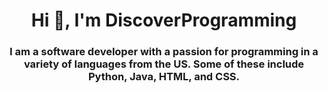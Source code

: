 <h1 align="center">Hi 👋, I'm DiscoverProgramming</h1>
<h3 align="center">I am a software developer with a passion for programming in a variety of languages from the US. Some of these include Python, Java, HTML, and CSS.</h3>

<!---
DiscoverProgramming/DiscoverProgramming is a ✨ special ✨ repository because its `README.md` (this file) appears on your GitHub profile.
You can click the Preview link to take a look at your changes.
--->
